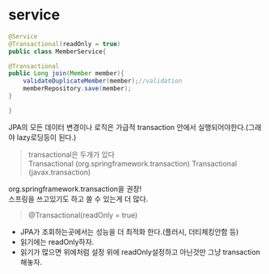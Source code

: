 # service

```java
@Service
@Transactional(readOnly = true)
public class MemberService{

@Transactional
public Long join(Member member){
    validateDuplicateMember(member);//validation
    memberRepository.save(member);
} 

}  
```
JPA의 모든 데이터 변경이나 로직은 가급적 transaction 안에서 실행되어야한다.(그래야 lazy로딩등이 된다.)
>transactional은 두개가 있다   
>Transactional (org.springframework.transaction)
>Transactional (javax.transaction) 

org.springframework.transaction을 권장!  
스프링을 쓰고있기도 하고 쓸 수 있는게 더 많다.

> @Transactional(readOnly = true)
* JPA가 조회하는곳에서는 성능을 더 최적화 한다.(플러시, 더티체킹안함 등)
* 읽기에는 readOnly하자.
* 읽기가 많으면 위에처럼 설정 위에 readOnly설정하고 아닌것만 그냥 transaction해놓자.